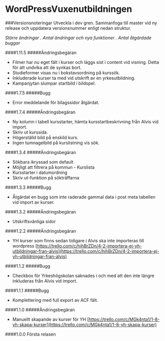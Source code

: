 # WordPressVuxenutbildningen

###Versionsnoteringar
Utveckla i dev gren. Sammanfoga till master vid ny release och uppdatera versionsnummer enligt nedan struktur.

*Större ändringar . Antal ändringar och nya funktioner . Antal åtgärdade buggar*

####1.11.5
#####Ändringsbegäran
* Filmer har nu eget fält i kurser och läggs sist i content vid visning. Detta för att undvika att de synkas bort.
* Studieformer visas nu i bokstavsordning på kurssök.
* Inkluderade kurser ta med vid utskrift av en yrkesutbildning.
* Kampanjytan slumpar startbild i bildspel.

####1.7.5
#####Bugg
* Error meddelande för bilagssidor åtgärdat.

####1.7.4
#####Ändringsbegäran
* Ny kolumn i tabell kursstarter, hämta kursstartbeskrivning från Alvis vid import.
* Skriv ut kurssida.
* Högerställd bild på enskild kurs.
* Ingen tumnagelbild på kurslistning vis sök.

####1.3.4
#####Ändringsbegäran
* Sökbara ikryssad som default
* Möjligt att filtrera på kommun - Kurslista
* Kursstarter i datumordning
* Skriv ut-funktion på sökträffarna

####1.3.3
#####Bugg
* Åtgärdat en bugg som inte raderade gammal data i post meta tabellen vid import av kurser.

####1.3.2
#####Ändringsbegäran
* Utskriftsvänliga sidor

####1.2.2
#####Ändringsbegäran
* YH kurser som finns sedan tidigare i Alvis ska inte importeras till wordpress
[https://trello.com/c/hihBrZDn/4-2-importera-ej-yh-utbildningar-fran-alvis](https://trello.com/c/hihBrZDn/4-2-importera-ej-yh-utbildningar-fran-alvis)

####1.1.2
#####Bugg
* Checkbox för Yrkeshögskolan saknades i och med att den inte längre inkluderas från Alvis vid import.

####1.1.1
#####Bugg
* Komplettering med full export av ACF fält.

####1.1.0
#####Ändringsbegäran
* Manuellt skapande av kurser för YH 
[https://trello.com/c/MGk4nta1/1-8-yh-skapa-kurser](https://trello.com/c/MGk4nta1/1-8-yh-skapa-kurser)

####1.0.0
Första relasen